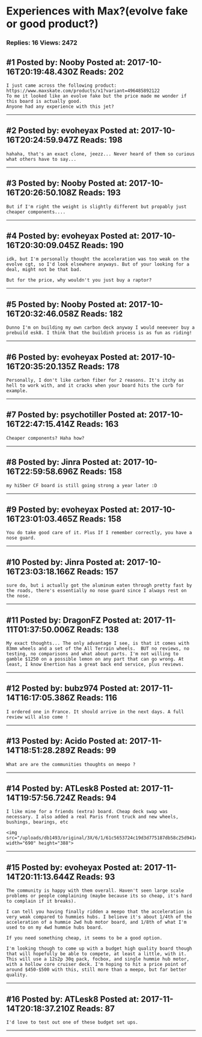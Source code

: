 # Experiences with Max?(evolve fake or good product?)

### Replies: 16 Views: 2472

## \#1 Posted by: Nooby Posted at: 2017-10-16T20:19:48.430Z Reads: 202

```
I just came across the following product:
https://www.maxskate.com/products/x1?variant=496485892122
To me it looked like an evolve fake but the price made me wonder if this board is actually good.
Anyone had any experience with this jet?
```

---
## \#2 Posted by: evoheyax Posted at: 2017-10-16T20:24:59.947Z Reads: 198

```
hahaha, that's an exact clone, jeezz... Never heard of them so curious what others have to say...
```

---
## \#3 Posted by: Nooby Posted at: 2017-10-16T20:26:50.108Z Reads: 193

```
But if I'm right the weight is slightly different but propably just cheaper components....
```

---
## \#4 Posted by: evoheyax Posted at: 2017-10-16T20:30:09.045Z Reads: 190

```
idk, but I'm personally thought the acceleration was too weak on the evolve cgt, so I'd look elsewhere anyways. But of your looking for a deal, might not be that bad.

But for the price, why wouldn't you just buy a raptor?
```

---
## \#5 Posted by: Nooby Posted at: 2017-10-16T20:32:46.058Z Reads: 182

```
Dunno I'm on building my own carbon deck anyway I would neeeveer buy a prebuild esk8. I think that the buildinh process is as fun as riding!
```

---
## \#6 Posted by: evoheyax Posted at: 2017-10-16T20:35:20.135Z Reads: 178

```
Personally, I don't like carbon fiber for 2 reasons. It's itchy as hell to work with, and it cracks when your board hits the curb for example.
```

---
## \#7 Posted by: psychotiller Posted at: 2017-10-16T22:47:15.414Z Reads: 163

```
Cheaper components? Haha how?
```

---
## \#8 Posted by: Jinra Posted at: 2017-10-16T22:59:58.696Z Reads: 158

```
my hi5ber CF board is still going strong a year later :D
```

---
## \#9 Posted by: evoheyax Posted at: 2017-10-16T23:01:03.465Z Reads: 158

```
You do take good care of it. Plus If I remember correctly, you have a nose guard.
```

---
## \#10 Posted by: Jinra Posted at: 2017-10-16T23:03:18.166Z Reads: 157

```
sure do, but i actually got the aluminum eaten through pretty fast by the roads, there's essentially no nose guard since I always rest on the nose.
```

---
## \#11 Posted by: DragonFZ Posted at: 2017-11-11T01:37:50.006Z Reads: 138

```
My exact thoughts... The only advantage I see, is that it comes with 83mm wheels and a set of the All Terrain wheels.  BUT no reviews, no testing, no comparisons and what about parts. I'm not willing to gamble $1250 on a possible lemon on any part that can go wrong. At least, I know Enertion has a great back end service, plus reviews.
```

---
## \#12 Posted by: bubz974 Posted at: 2017-11-14T16:17:05.386Z Reads: 116

```
I ordered one in France. It should arrive in the next days. A full review will also come !
```

---
## \#13 Posted by: Acido Posted at: 2017-11-14T18:51:28.289Z Reads: 99

```
What are are the communities thoughts on meepo ?
```

---
## \#14 Posted by: ATLesk8 Posted at: 2017-11-14T19:57:56.724Z Reads: 94

```
I like mine for a friends (extra) board. Cheap deck swap was necessary. I also added a real Paris front truck and new wheels, bushings, bearings, etc

<img src="/uploads/db1493/original/3X/6/1/61c5653724c19d3d775187db58c25d941c08e5c8.jpg" width="690" height="388">
```

---
## \#15 Posted by: evoheyax Posted at: 2017-11-14T20:11:13.644Z Reads: 93

```
The community is happy with them overall. Haven't seen large scale problems or people complaining (maybe because its so cheap, it's hard to complain if it breaks).

I can tell you having finally ridden a meepo that the acceleration is very weak compared to hummies hubs. I believe it's about 1/4th of the acceleration of a hummie 2wd hub motor board, and 1/8th of what I'm used to on my 4wd hummie hubs board.

If you need something cheap, it seems to be a good option.

I'm looking though to come up with a budget high quality board though that will hopefully be able to compete, at least a little, with it. This will use a 12s2p 30q pack, focbox, and single hummie hub motor, with a hollow core cruiser deck. I'm hoping to hit a price point of around $450-$500 with this, still more than a meepo, but far better quality.
```

---
## \#16 Posted by: ATLesk8 Posted at: 2017-11-14T20:18:37.210Z Reads: 87

```
I'd love to test out one of these budget set ups.
```

---
